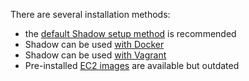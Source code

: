 There are several installation methods:

  + the [default Shadow setup method](1.1-Shadow) is recommended
  + Shadow can be used [with Docker](1.2-Shadow-with-Docker)
  + Shadow can be used [with Vagrant](1.3-Shadow-with-Vagrant)
  + Pre-installed [EC2 images](1.4-Shadow-with-EC2) are available but outdated